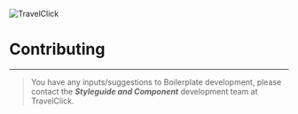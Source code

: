 ![TravelClick](https://static-tx.travelclick.com/tc-images/logo/travelclick-logo-wide.png "TravelClick")
# Contributing
---

> You have any inputs/suggestions to Boilerplate development, please contact the ***Styleguide and Component*** development team at TravelClick.
